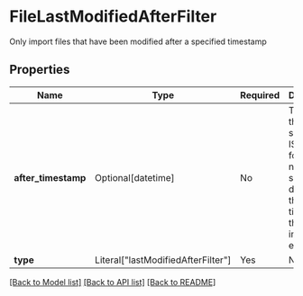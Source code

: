 # FileLastModifiedAfterFilter

Only import files that have been modified after a specified timestamp


## Properties
| Name | Type | Required | Description |
| ------------ | ------------- | ------------- | ------------- |
**after_timestamp** | Optional[datetime] | No | Timestamp threshold, specified in ISO-8601 format. If not specified, defaults to the timestamp the file import is executed.  |
**type** | Literal["lastModifiedAfterFilter"] | Yes | None |


[[Back to Model list]](../../../../README.md#models-v2-link) [[Back to API list]](../../../../README.md#apis-v2-link) [[Back to README]](../../../../README.md)
